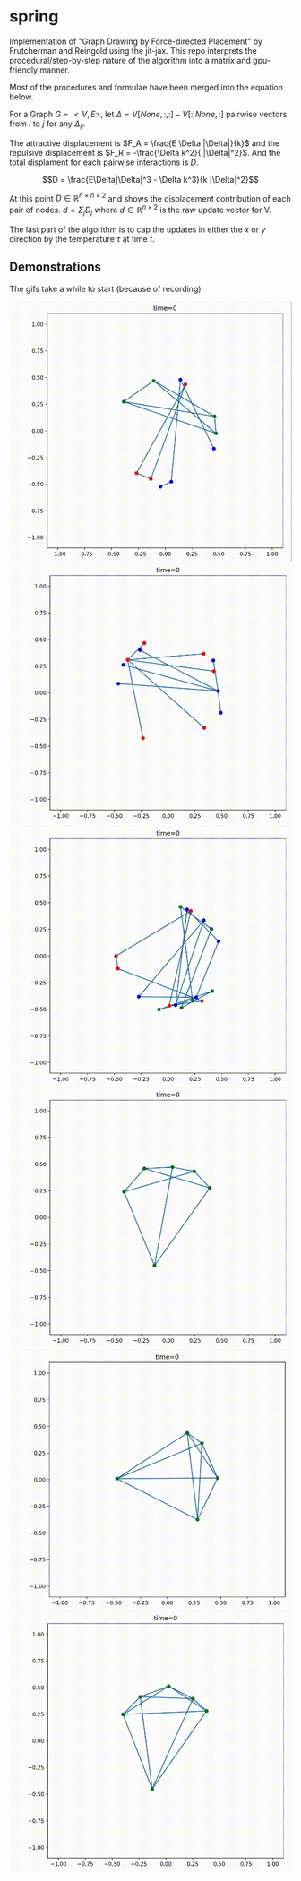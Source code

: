# spring

Implementation of "Graph Drawing by Force-directed Placement" by Frutcherman and Reingold
using the jit-jax. This repo interprets the procedural/step-by-step nature of the algorithm
into a matrix and gpu-friendly manner. 

Most of the procedures and formulae have been merged into the equation below.

For a Graph $G = <V, E>$, let $\Delta = V[None,:,:] - V[:, None,:]$ pairwise vectors from $i$ to $j$ for any $\Delta_{ij}$.

The attractive displacement is $F_A = \frac{E \Delta |\Delta|}{k}$ and the repulsive displacement is $F_R = -\frac{\Delta k^2}{ |\Delta|^2}$. And the total displament for each pairwise interactions is $D$.

$$D = \frac{E\Delta|\Delta|^3 - \Delta k^3}{k |\Delta|^2}$$

At this point $D \in \mathbb{R}^{n \times n \times 2}$ and shows the displacement contribution of each pair of nodes. $d = \Sigma_j D_j$ where $d \in \mathbb{R}^{n \times 2}$ is the raw update vector for V. 

The last part of the algorithm is to cap the updates in either the $x$ or $y$ direction by the temperature $\tau$ at time $t$.


## Demonstrations

The gifs take a while to start (because of recording).

![animation](https://github.com/mzguntalan/media_for_other_repo/blob/main/spring/d1.gif?raw=true)
![animation](https://github.com/mzguntalan/media_for_other_repo/blob/main/spring/d2.gif?raw=true)
![animation](https://github.com/mzguntalan/media_for_other_repo/blob/main/spring/d3.gif?raw=true)
![animation](https://github.com/mzguntalan/media_for_other_repo/blob/main/spring/d4.gif?raw=true)
![animation](https://github.com/mzguntalan/media_for_other_repo/blob/main/spring/d5.gif?raw=true)
![animation](https://github.com/mzguntalan/media_for_other_repo/blob/main/spring/d6.gif?raw=true)
